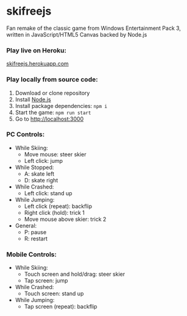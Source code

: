 # skifreejs
Fan remake of the classic game from Windows Entertainment Pack 3, written in JavaScript/HTML5 Canvas backed by Node.js

### Play live on Heroku:

[skifreejs.herokuapp.com](https://skifreejs.herokuapp.com/)

### Play locally from source code:
1. Download or clone repository
2. Install [Node.js](https://nodejs.org/en/)
3. Install package dependencies: ```npm i```
4. Start the game: ```npm run start```
5. Go to [http://localhost:3000](http://localhost:3000/)

### PC Controls:
- While Skiing:
    - Move mouse: steer skier
    - Left click: jump
- While Stopped:
    - A: skate left
    - D: skate right
- While Crashed:
    - Left click: stand up
- While Jumping:
    - Left click (repeat): backflip
    - Right click (hold): trick 1
    - Move mouse above skier: trick 2
- General:
    - P: pause
    - R: restart

### Mobile Controls:
- While Skiing:
    - Touch screen and hold/drag: steer skier
    - Tap screen: jump
- While Crashed:
    - Touch screen: stand up
- While Jumping:
    - Tap screen (repeat): backflip
